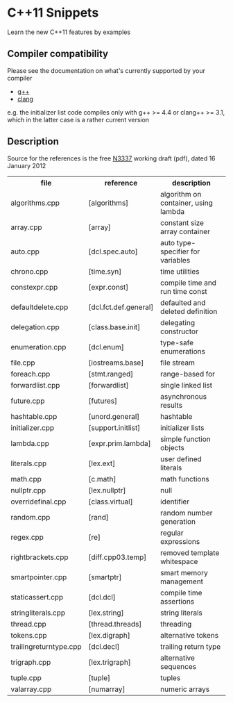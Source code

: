 C++11 Snippets
==============

Learn the new C++11 features by examples


Compiler compatibility
----------------------

Please see the documentation on what's currently supported by your compiler

* [g++](http://gcc.gnu.org/projects/cxx0x.html)
* [clang](http://clang.llvm.org/cxx_status.html)

e.g. the initializer list code compiles only with g++ >= 4.4 or clang++ >= 3.1, which in the latter case is a rather current version


Description
-----------

Source for the references is the free [N3337](http://www.open-std.org/jtc1/sc22/wg21/docs/papers/2012/n3337.pdf) working draft (pdf), dated 16 January 2012

<table>
  <tr><th>file</th><th>reference</th><th>description</th></tr>
  <tr><td>algorithms.cpp</td><td>[algorithms]</td><td>algorithm on container, using lambda</td></tr>
  <tr><td>array.cpp</td><td>[array]</td><td>constant size array container</td></tr>
  <tr><td>auto.cpp</td><td>[dcl.spec.auto]</td><td>auto type-specifier for variables</td></tr>
  <tr><td>chrono.cpp</td><td>[time.syn]</td><td>time utilities</td></tr>
  <tr><td>constexpr.cpp</td><td>[expr.const]</td><td>compile time and run time const</td></tr>
  <tr><td>defaultdelete.cpp</td><td>[dcl.fct.def.general]</td><td>defaulted and deleted definition</td></tr>
  <tr><td>delegation.cpp</td><td>[class.base.init]</td><td>delegating constructor</td></tr>
  <tr><td>enumeration.cpp</td><td>[dcl.enum]</td><td>type-safe enumerations</td></tr>
  <tr><td>file.cpp</td><td>[iostreams.base]</td><td>file stream</td></tr>
  <tr><td>foreach.cpp</td><td>[stmt.ranged]</td><td>range-based for</td></tr>
  <tr><td>forwardlist.cpp</td><td>[forwardlist]</td><td>single linked list</td></tr>
  <tr><td>future.cpp</td><td>[futures]</td><td>asynchronous results</td></tr>
  <tr><td>hashtable.cpp</td><td>[unord.general]</td><td>hashtable</td></tr>
  <tr><td>initializer.cpp</td><td>[support.initlist]</td><td>initializer lists</td></tr>
  <tr><td>lambda.cpp</td><td>[expr.prim.lambda]</td><td>simple function objects</td></tr>
  <tr><td>literals.cpp</td><td>[lex.ext]</td><td>user defined literals</td></tr>
  <tr><td>math.cpp</td><td>[c.math]</td><td>math functions</td></tr>
  <tr><td>nullptr.cpp</td><td>[lex.nullptr]</td><td>null</td></tr>
  <tr><td>overridefinal.cpp</td><td>[class.virtual]</td><td>identifier</td></tr>
  <tr><td>random.cpp</td><td>[rand]</td><td>random number generation</td></tr>
  <tr><td>regex.cpp</td><td>[re]</td><td>regular expressions</td></tr>
  <tr><td>rightbrackets.cpp</td><td>[diff.cpp03.temp]</td><td>removed template whitespace</td></tr>
  <tr><td>smartpointer.cpp</td><td>[smartptr]</td><td>smart memory management</td></tr>
  <tr><td>staticassert.cpp</td><td>[dcl.dcl]</td><td>compile time assertions</td></tr>
  <tr><td>stringliterals.cpp</td><td>[lex.string]</td><td>string literals</td></tr>
  <tr><td>thread.cpp</td><td>[thread.threads]</td><td>threading</td></tr>
  <tr><td>tokens.cpp</td><td>[lex.digraph]</td><td>alternative tokens</td></tr>
  <tr><td>trailingreturntype.cpp</td><td>[dcl.decl]</td><td>trailing return type</td></tr>
  <tr><td>trigraph.cpp</td><td>[lex.trigraph]</td><td>alternative sequences</td></tr>
  <tr><td>tuple.cpp</td><td>[tuple]</td><td>tuples</td></tr>
  <tr><td>valarray.cpp</td><td>[numarray]</td><td>numeric arrays</td></tr>
</table>

